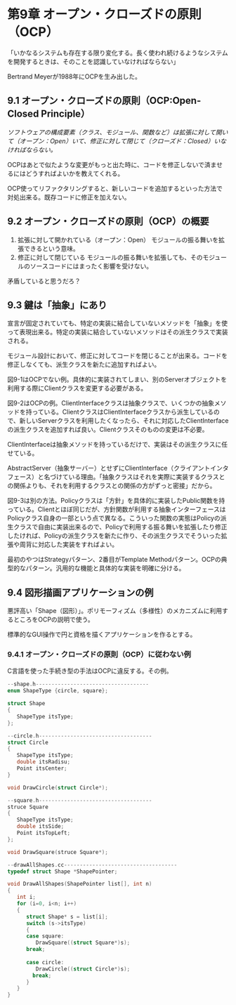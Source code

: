 # 第9章 オープン・クローズドの原則（OCP）

「いかなるシステムも存在する限り変化する。長く使われ続けるようなシステムを開発するときは、そのことを認識していなければならない」

Bertrand Meyerが1988年にOCPを生み出した。

## 9.1 オープン・クローズドの原則（OCP:Open-Closed Principle）

*ソフトウェアの構成要素（クラス、モジュール、関数など）は拡張に対して開いて（オープン：Open）いて、修正に対して閉じて（クローズド：Closed）いなければならない。*

OCPはあとで似たような変更がもっと出た時に、コードを修正しないで済ませるにはどうすればよいかを教えてくれる。

OCP使ってリファクタリングすると、新しいコードを追加するといった方法で対処出来る。既存コードに修正を加えない。

## 9.2 オープン・クローズドの原則（OCP）の概要

1. 拡張に対して開かれている（オープン：Open）
モジュールの振る舞いを拡張できるという意味。
1. 修正に対して閉じている
モジュールの振る舞いを拡張しても、そのモジュールのソースコードにはまったく影響を受けない。

矛盾していると思うだろ？

## 9.3 鍵は「抽象」にあり

宣言が固定されていても、特定の実装に結合していないメソッドを「抽象」を使って表現出来る。特定の実装に結合していないメソッドはその派生クラスで実装される。

モジュール設計において、修正に対してコードを閉じることが出来る。コードを修正しなくても、派生クラスを新たに追加すればよい。

図9-1はOCPでない例。具体的に実装されてしまい、別のServerオブジェクトを利用する際にClientクラスを変更する必要がある。

図9-2はOCPの例。ClientInterfaceクラスは抽象クラスで、いくつかの抽象メソッドを持っている。ClientクラスはClientInterfaceクラスから派生しているので、新しいServerクラスを利用したくなったら、それに対応したClientInterfaceの派生クラスを追加すれば良い。Clientクラスそのものの変更は不必要。

ClientInterfaceは抽象メソッドを持っているだけで、実装はその派生クラスに任せている。

AbstractServer（抽象サーバー）とせずにClientInterface（クライアントインタフェース）と名づけている理由。「抽象クラスはそれを実際に実装するクラスとの関係よりも、それを利用するクラスとの関係の方がずっと密接」だから。

図9-3は別の方法。Policyクラスは「方針」を具体的に実装したPublic関数を持っている。Clientとほぼ同じだが、方針関数が利用する抽象インターフェースはPolicyクラス自身の一部という点で異なる。こういった関数の実態はPolicyの派生クラスで自由に実装出来るので、Policyで利用する振る舞いを拡張したり修正したければ、Policyの派生クラスを新たに作り、その派生クラスでそういった拡張や周背に対応した実装をすればよい。

最初のやつはStrategyパターン、2番目がTemplate Methodパターン。OCPの典型的なパターン。汎用的な機能と具体的な実装を明確に分ける。

## 9.4 図形描画アプリケーションの例

悪評高い「Shape（図形）」。ポリモーフィズム（多様性）のメカニズムに利用するところをOCPの説明で使う。

標準的なGUI操作で円と資格を描くアプリケーションを作るとする。

### 9.4.1 オープン・クローズドの原則（OCP）に従わない例

C言語を使った手続き型の手法はOCPに違反する。その例。

```c
--shape.h------------------------------------
enum ShapeType {circle, square};

struct Shape
{
   ShapeType itsType;
};

--circle.h------------------------------------
struct Circle
{
   ShapeType itsType;
   double itsRadisu;
   Point itsCenter;
}

void DrawCircle(struct Circle*);

--square.h------------------------------------
struce Square
{
   ShapeType itsType;
   double itsSide;
   Point itsTopLeft;
};

void DrawSquare(struce Square*);

--drawAllShapes.cc------------------------------------
typedef struct Shape *ShapePointer;

void DrawAllShapes(ShapePointer list[], int n)
{
   int i;
   for (i=0, i<n; i++)
   {
      struct Shape* s = list[i];
      switch (s->itsType)
      {
      case square:
         DrawSquare((struct Square*)s);
      break;
      
      case circle:
         DrawCircle((struct Circle*)s);
        break;
      }
   }
}
```


